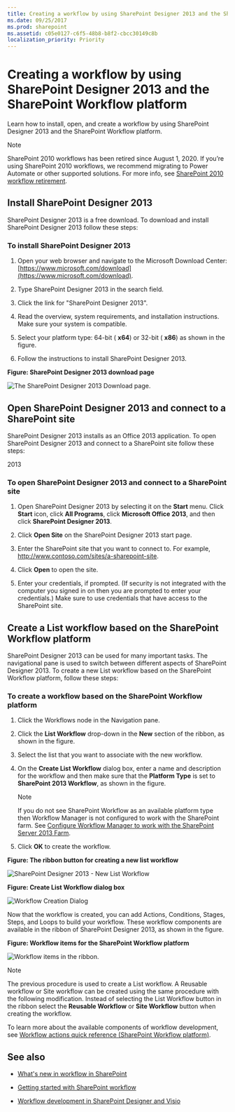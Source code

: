 ```yaml
---
title: Creating a workflow by using SharePoint Designer 2013 and the SharePoint Workflow platform
ms.date: 09/25/2017
ms.prod: sharepoint
ms.assetid: c05e0127-c6f5-48b8-b8f2-cbcc30149c8b
localization_priority: Priority
---
```



# Creating a workflow by using SharePoint Designer 2013 and the SharePoint Workflow platform
Learn how to install, open, and create a workflow by using SharePoint Designer 2013 and the SharePoint Workflow platform. 
   
> [!NOTE]
> SharePoint 2010 workflows has been retired since August 1, 2020. If you’re using SharePoint 2010 workflows, we recommend migrating to Power Automate or other supported solutions. For more info, see [SharePoint 2010 workflow retirement](https://support.microsoft.com/office/sharepoint-2010-workflow-retirement-1ca3fff8-9985-410a-85aa-8120f626965f).


## Install SharePoint Designer 2013
<a name="section1"> </a>

SharePoint Designer 2013 is a free download. To download and install SharePoint Designer 2013 follow these steps: 
  
    
    

### To install SharePoint Designer 2013


1. Open your web browser and navigate to the Microsoft Download Center:  [https://www.microsoft.com/download](https://www.microsoft.com/download). 
    
  
2. Type SharePoint Designer 2013 in the search field.
    
  
3. Click the link for "SharePoint Designer 2013". 
    
  
4. Read the overview, system requirements, and installation instructions. Make sure your system is compatible. 
    
  
5. Select your platform type: 64-bit ( **x64**) or 32-bit ( **x86**) as shown in the figure. 
    
  
6. Follow the instructions to install SharePoint Designer 2013.
    
  

**Figure: SharePoint Designer 2013 download page**

  
    
    

  
    
    
![The SharePoint Designer 2013 Download page.](../images/SPD15-install-connect-1.png)
  
    
    

  
    
    

  
    
    

## Open SharePoint Designer 2013 and connect to a SharePoint site
<a name="section2"> </a>

SharePoint Designer 2013 installs as an Office 2013 application. To open SharePoint Designer 2013 and connect to a SharePoint site follow these steps: 
  
    
    
2013
### To open SharePoint Designer 2013 and connect to a SharePoint site


1. Open SharePoint Designer 2013 by selecting it on the **Start** menu. Click **Start** icon, click **All Programs**, click **Microsoft Office 2013**, and then click **SharePoint Designer 2013**. 
    
  
2. Click **Open Site** on the SharePoint Designer 2013 start page.
    
  
3. Enter the SharePoint site that you want to connect to. For example, http://www.contoso.com/sites/a-sharepoint-site.
    
  
4. Click **Open** to open the site.
    
  
5. Enter your credentials, if prompted. (If security is not integrated with the computer you signed in on then you are prompted to enter your credentials.) Make sure to use credentials that have access to the SharePoint site.
    
  

## Create a List workflow based on the SharePoint Workflow platform
<a name="section3"> </a>

SharePoint Designer 2013 can be used for many important tasks. The navigational pane is used to switch between different aspects of SharePoint Designer 2013. To create a new List workflow based on the SharePoint Workflow platform, follow these steps:
  
    
    

### To create a workflow based on the SharePoint Workflow platform


1. Click the Workflows node in the Navigation pane.
    
  
2. Click the **List Workflow** drop-down in the **New** section of the ribbon, as shown in the figure.
    
  
3. Select the list that you want to associate with the new workflow.
    
  
4. On the **Create List Workflow** dialog box, enter a name and description for the workflow and then make sure that the **Platform Type** is set to **SharePoint 2013 Workflow**, as shown in the figure.
    
    > [!NOTE]
    > If you do not see SharePoint Workflow as an available platform type then Workflow Manager is not configured to work with the SharePoint farm. See [Configure Workflow Manager to work with the SharePoint Server 2013 Farm](https://technet.microsoft.com/library/jj658588.aspx#section5). 

5. Click **OK** to create the workflow.
    
  

**Figure: The ribbon button for creating a new list workflow**

  
    
    

  
    
    
![SharePoint Designer 2013 - New List Workflow](../images/SPD15-install-connect-2.png)
  
    
    

  
    
    

  
    
    

**Figure: Create List Workflow dialog box**

  
    
    

  
    
    
![Workflow Creation Dialog](../images/SPD15-install-connect-3.png)
  
    
    

  
    
    

  
    
    
Now that the workflow is created, you can add Actions, Conditions, Stages, Steps, and Loops to build your workflow. These workflow components are available in the ribbon of SharePoint Designer 2013, as shown in the figure. 
  
    
    

**Figure: Workflow items for the SharePoint Workflow platform**

  
    
    

  
    
    
![Workflow items in the ribbon.](../images/SPD15-install-connect-4.png)
  
> [!NOTE]
> The previous procedure is used to create a List workflow. A Reusable workflow or Site workflow can be created using the same procedure with the following modification. Instead of selecting the List Workflow button in the ribbon select the **Reusable Workflow** or **Site Workflow** button when creating the workflow.
  
    
    

To learn more about the available components of workflow development, see  [Workflow actions quick reference (SharePoint Workflow platform)](workflow-actions-quick-reference-sharepoint-workflow-platform.md).
  
    
    

## See also
<a name="bk_addresources"> </a>


-  [What's new in workflow in SharePoint](https://msdn.microsoft.com/library/6ab8a28b-fa2f-4530-8b55-a7f663bf15ea.aspx)
    
  
-  [Getting started with SharePoint workflow](https://msdn.microsoft.com/library/cc73be76-a329-449f-90ab-86822b1c2ee8.aspx)
    
  
-  [Workflow development in SharePoint Designer and Visio](workflow-development-in-sharepoint-designer-and-visio.md)
    
  

  
    
    

